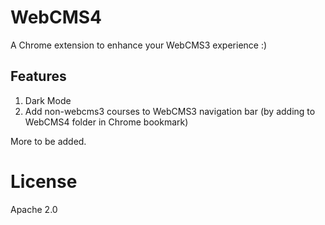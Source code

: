 # WebCMS4

A Chrome extension to enhance your WebCMS3 experience :)

## Features
1. Dark Mode
2. Add non-webcms3 courses to WebCMS3 navigation bar (by adding to WebCMS4 folder in Chrome bookmark)

More to be added.

# License
Apache 2.0
